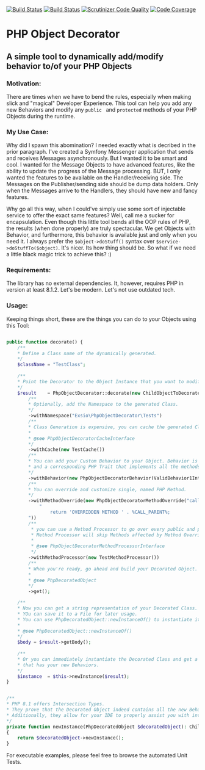 [![Build Status](https://app.travis-ci.com/eXsio/php-object-decorator.svg?branch=main)](https://app.travis-ci.com/eXsio/php-object-decorator)
[![Build Status](https://scrutinizer-ci.com/g/eXsio/php-object-decorator/badges/build.png?b=main)](https://scrutinizer-ci.com/g/eXsio/php-object-decorator/build-status/main)
[![Scrutinizer Code Quality](https://scrutinizer-ci.com/g/eXsio/php-object-decorator/badges/quality-score.png?b=main)](https://scrutinizer-ci.com/g/eXsio/php-object-decorator/?branch=main)
[![Code Coverage](https://scrutinizer-ci.com/g/eXsio/php-object-decorator/badges/coverage.png?b=main)](https://scrutinizer-ci.com/g/eXsio/php-object-decorator/?branch=main)

# PHP Object Decorator

## A simple tool to dynamically add/modify behavior to/of your PHP Objects

### Motivation:

There are times when we have to bend the rules, especially when making slick and "magical" Developer Experience.
This tool can help you add any new Behaviors and modify any ```public ``` and ```protected``` methods of your PHP
Objects
during the runtime.

### My Use Case:

Why did I spawn this abomination? I needed exactly what is decribed in the prior paragraph. I've created a Symfony
Messenger
application that sends and receives Messages asynchronously. But I wanted it to be smart and cool. I wanted for the
Message Objects to have advanced features, like the ability to update the progress of the Message processing.
BUT, I only wanted the features to be available on the Handler/receiving side. The Messages on the Publisher/sending
side should be dump data holders. Only when the Messages arrive to the Handlers, they should have new and fancy
features.

Why go all this way, when I could've simply use some sort of injectable service to offer the exact same features? Well,
call me a sucker for encapsulation.
Even though this little tool bends all the OOP rules of PHP, the results (when done properly) are truly spectacular. We
get Objects with Behavior, and furthermore, this behavior is available just and only when you need it.
I always prefer the ```$object->doStuff()``` syntax over ```$service->doStuffTo($object)```. It's nicer. Its how thing
should be. So what if we need a little black magic trick to achieve this? :)

### Requirements:

The library has no external dependencies. It, however, requires PHP in version at least 8.1.2. Let's be modern. 
Let's not use outdated tech. 

### Usage:

Keeping things short, these are the things you can do to your Objects using this Tool:

```php

public function decorate() {
    /**
    * Define a Class name of the dynamically generated.
    */
    $className = "TestClass";
    
    /**
    * Point the Decorator to the Object Instance that you want to modify.
    */
    $result    = PhpObjectDecorator::decorate(new ChildObjectToDecorate(), $className)
        /**
        * Optionally, add the Namespace to the generated Class.
        */
        ->withNamespace("Exsio\PhpObjectDecorator\Tests")
        /**
        * Class Generation is expensive, you can cache the generated Class Definitions.
        * 
        * @see PhpObjectDecoratorCacheInterface
        */
        ->withCache(new TestCache())
        /**
        * You can add your Custom Behavior to your Object. Behavior is a pair of a PHP Interface, 
        * and a corresponding PHP Trait that implements all the methods from that Interface.
        */
        ->withBehavior(new PhpObjectDecoratorBehavior(ValidBehavior1Interface::class, ValidBehavior1Trait::class))
        /**
        * You can override and customize single, named PHP Method.
        */
        ->withMethodOverride(new PhpObjectDecoratorMethodOverride("callInParent",
            "
                return 'OVERRIDDEN METHOD ' . %CALL_PARENT%;
        "))
        /**
         * you can use a Method Processor to go over every public and protected Method, and modify them how you like.
         * Method Processor will skip Methods affected by Method Overrides.
         * 
         * @see PhpObjectDecoratorMethodProcessorInterface
         */
        ->withMethodProcessor(new TestMethodProcessor())
        /**
        * When you're ready, go ahead and build your Decorated Object.
        * 
        * @see PhpDecoratedObject
        */
        ->get();

    /**
    * Now you can get a string representation of your Decorated Class.
    * YOu can save it to a File for later usage. 
    * You can use PhpDecoratedObject::newInstanceOf() to instantiate it.
    * 
    * @see PhpDecoratedObject::newInstanceOf()
    */
    $body = $result->getBody();
    
    /**
    * Or you can immediately instantiate the Decorated Class and get a handle to the Instance,
    * that has your new Behaviors.
    */
    $instance  = $this->newInstance($result);
}


/**
* PHP 8.1 offers Intersection Types. 
* They prove that the Decorated Object indeed contains all the new Behaviors.
* Additionally, they allow for your IDE to properly assist you with intellisense and code completion.
*/
private function newInstance(PhpDecoratedObject $decoratedObject): ChildObjectToDecorate & PhpDecoratedObjectInterface & ValidBehavior1Interface
{
    return $decoratedObject->newInstance();
}

```

For executable examples, please feel free to browse the automated Unit Tests.
